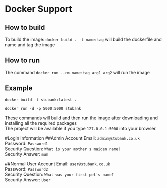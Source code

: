 # Docker Support
## How to build
To build the image:
`docker build . -t name:tag` will build the dockerfile and name and tag the image
## How to run
The command `docker run --rm name:tag arg1 arg2` will run the image

## Example
`docker build -t stubank:latest .`

`docker run -d -p 5000:5000 stubank`

These commands will build and then run the image after downloading and installing all the required packages  
The project will be available if you type `127.0.0.1:5000` into your browser.

#Login Information
##Admin Account
Email: `admin@stubank.co.uk`  
Password: `Password1`  
Security Question: `What is your mother's maiden name?`  
Security Answer: `mum`

##Normal User Account
Email: `user@stubank.co.uk`  
Password: `Password2`  
Security Question: `What was your first pet's name?`  
Security Answer: `User`